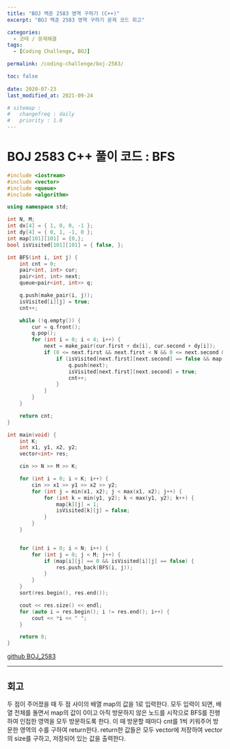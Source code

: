 ```yaml
---
title: "BOJ 백준 2583 영역 구하기 (C++)"
excerpt: "BOJ 백준 2583 영역 구하기 문제 코드 회고"

categories:
  - 코테 / 문제해결
tags:
  - [Coding Challenge, BOJ]

permalink: /coding-challenge/boj-2583/

toc: false
 
date: 2020-07-23
last_modified_at: 2021-09-24

# sitemap :
#   changefreq : daily
#   priority : 1.0
---
```


# BOJ 2583 C++ 풀이 코드 : BFS

```cpp
#include <iostream>
#include <vector>
#include <queue>
#include <algorithm>

using namespace std;

int N, M;
int dx[4] = { 1, 0, 0, -1 };
int dy[4] = { 0, 1, -1, 0 };
int map[101][101] = {0,};
bool isVisited[101][101] = { false, };

int BFS(int i, int j) {
    int cnt = 0;
    pair<int, int> cur;
    pair<int, int> next;
    queue<pair<int, int>> q;

    q.push(make_pair(i, j));
    isVisited[i][j] = true;
    cnt++;

    while (!q.empty()) {
        cur = q.front();
        q.pop();
        for (int i = 0; i < 4; i++) {
            next = make_pair(cur.first + dx[i], cur.second + dy[i]);
            if (0 <= next.first && next.first < N && 0 <= next.second && next.second < M) {
                if (isVisited[next.first][next.second] == false && map[next.first][next.second] == 0) {
                    q.push(next);
                    isVisited[next.first][next.second] = true;
                    cnt++;
                }
            }
        }
    }

    return cnt;
}

int main(void) {
    int K;
    int x1, y1, x2, y2;
    vector<int> res;

    cin >> N >> M >> K;

    for (int i = 0; i < K; i++) {
        cin >> x1 >> y1 >> x2 >> y2;
        for (int j = min(x1, x2); j < max(x1, x2); j++) {
            for (int k = min(y1, y2); k < max(y1, y2); k++) {
                map[k][j] = 1;
                isVisited[k][j] = false;
            }
        }
    }


    for (int i = 0; i < N; i++) {
        for (int j = 0; j < M; j++) {
            if (map[i][j] == 0 && isVisited[i][j] == false) {
                res.push_back(BFS(i, j));
            }
        }
    }
    sort(res.begin(), res.end());

    cout << res.size() << endl;
    for (auto i = res.begin(); i != res.end(); i++) {
        cout << *i << " ";
    }

    return 0;
}
```

[github BOJ_2583](https://github.com/choiiis/1d-1c/blob/master/BOJ_2583.cpp)

---

## 회고

두 점이 주어졌을 때 두 점 사이의 배열 map의 값을 1로 입력한다. 모두 입력이 되면, 배열 전체를 돌면서 map의 값이 0이고 아직 방문하지 않은 노드를 시작으로 BFS를 진행하여 인접한 영역을 모두 방문하도록 한다. 이 때 방문할 때마다 cnt를 1씩 키워주어 방문한 영역의 수를 구하여 return한다. return한 값들은 모두 vector에 저장하여 vector의 size를 구하고, 저장되어 있는 값을 출력한다.